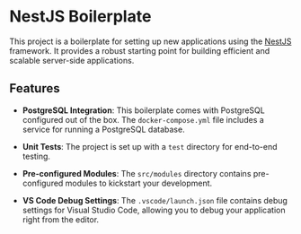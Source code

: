 # NestJS Boilerplate

This project is a boilerplate for setting up new applications using the [NestJS](https://nestjs.com/) framework. It provides a robust starting point for building efficient and scalable server-side applications.

## Features

- **PostgreSQL Integration**: This boilerplate comes with PostgreSQL configured out of the box. The `docker-compose.yml` file includes a service for running a PostgreSQL database.

- **Unit Tests**: The project is set up with a `test` directory for end-to-end testing.

- **Pre-configured Modules**: The `src/modules` directory contains pre-configured modules to kickstart your development.

- **VS Code Debug Settings**: The `.vscode/launch.json` file contains debug settings for Visual Studio Code, allowing you to debug your application right from the editor.
